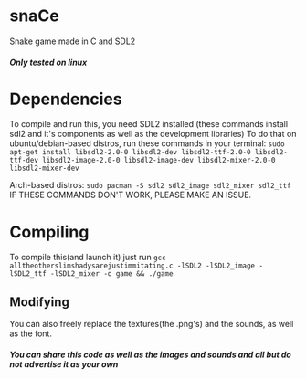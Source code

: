 # snaCe
Snake game made in C and SDL2
##### *Only tested on linux*
# Dependencies
To compile and run this, you need SDL2 installed
(these commands install sdl2 and it's components as well as the development libraries)
To do that on ubuntu/debian-based distros, run these commands in your terminal:
`sudo apt-get install libsdl2-2.0-0 libsdl2-dev libsdl2-ttf-2.0-0 libsdl2-ttf-dev libsdl2-image-2.0-0 libsdl2-image-dev libsdl2-mixer-2.0-0 libsdl2-mixer-dev`

Arch-based distros:
`sudo pacman -S sdl2 sdl2_image sdl2_mixer sdl2_ttf`
IF THESE COMMANDS DON'T WORK, PLEASE MAKE AN ISSUE.
# Compiling
To compile this(and launch it) just run
`gcc alltheotherslimshadysarejustimmitating.c -lSDL2 -lSDL2_image -lSDL2_ttf -lSDL2_mixer -o game && ./game`
## Modifying
You can also freely replace the textures(the .png's) and the sounds, as well as the font.
##### You can share this code as well as the images and sounds and all but do not advertise it as your own
